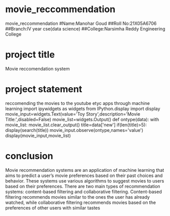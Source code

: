 # movie_reccommendation
movie_reccommendation
#Name:Manohar Goud
##Roll No:21X05A6706
##Branch:lV year cse(data science)
##College:Narsimha Reddy Engineering College
# project title
Movie reccomendation system
# project statement
reccomending the movies to the youtube etyc apps through machine learning
import ipywidgets as  widgets
from IPython.display import display
movie_input=widgets.Text(value='Toy Story',description='Movie Title:',disabled=False)
movie_list=widgets.Output()
def ontype(data):
  with movie_list:
    movie_list.clear_output()
    title=data['new']
    if(len(title)>5):
      display(search(title))
movie_input.observe(ontype,names='value')
display(movie_input,movie_list)
# conclusion
Movie recommendation systems are an application of machine learning that aims to predict a user’s movie preferences based on their past choices and behavior. These systems use various algorithms to suggest movies to users based on their preferences. There are two main types of recommendation systems: content-based filtering and collaborative filtering. Content-based filtering recommends movies similar to the ones the user has already watched, while collaborative filtering recommends movies based on the preferences of other users with similar tastes
